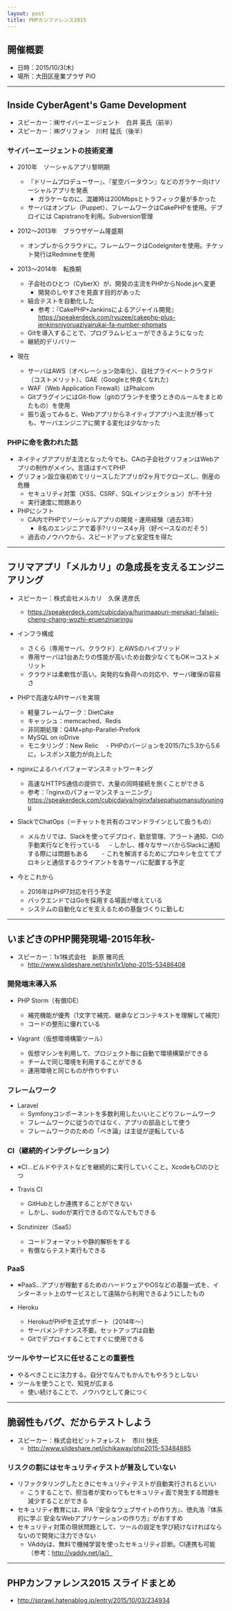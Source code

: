 ```yaml
---
layout: post
title: PHPカンファレンス2015
---
```


## 開催概要
+ 日時：2015/10/3(木)
+ 場所：大田区産業プラザ PiO

---

## Inside CyberAgent's Game Development
+ スピーカー：㈱サイバーエージェント　白井 英氏（前半）
+ スピーカー：㈱グリフォン　川村 猛氏（後半）

### サイバーエージェントの技術変遷
+ 2010年　ソーシャルアプリ黎明期
  - 『ドリームプロデューサー』、『星空バータウン』などのガラケー向けソーシャルアプリを発表　
    - ガラケーなのに、混雑時は200Mbpsとトラフィック量が多かった
  - サーバはオンプレ（Puppet）、フレームワークはCakePHPを使用。デプロイには Capistranoを利用。Subversion管理

+ 2012～2013年　ブラウザゲーム隆盛期
  - オンプレからクラウドに。フレームワークはCodeIgniterを使用。チケット発行はRedmineを使用
　
+ 2013～2014年　転換期
  - 子会社のひとつ（CyberX）が、開発の主流をPHPからNode.jsへ変更
    - 開発のしやすさを見直す目的があった
  - 結合テストを自動化した
    - 参考：『CakePHP+Jankinsによるアジャイル開発』https://speakerdeck.com/ryuzee/cakephp-plus-jenkinsniyoruaziyairukai-fa-number-phpmats
  - Gitを導入することで、プログラムレビューができるようになった
  - 継続的デリバリー

+ 現在
  - サーバはAWS（オペレーション効率化）、自社プライベートクラウド（コストメリット）、GAE（Googleと仲良くなれた）
  - WAF（Web Application Firewall）はPhalcom
  - GitプラグインにはGit-flow（gitのブランチを使うときのルールをまとめたもの）を使用
  - 振り返ってみると、Webアプリからネイティブアプリへ主流が移っても、サーバエンジニアに関する変化は少なかった


### PHPに命を救われた話
+ ネイティブアプリが主流となった今でも、CAの子会社グリフォンはWebアプリの制作がメイン。言語はすべてPHP
+ グリフォン設立後初めてリリースしたアプリが2ヶ月でクローズし、倒産の危機
  - セキュリティ対策（XSS、CSRF、SQLインジェクション）が不十分
  - 実行速度に問題あり
+ PHPにシフト
  - CA内でPHPでソーシャルアプリの開発・運用経験（過去3年）
    - 8名のエンジニアで着手?リリース4ヶ月（好ペースなのだそう）
  - 過去のノウハウから、スピードアップと安定性を得た

---

## フリマアプリ「メルカリ」の急成長を支えるエンジニアリング
+ スピーカー：株式会社メルカリ　久保 達彦氏
  - https://speakerdeck.com/cubicdaiya/hurimaapuri-merukari-falseji-cheng-chang-wozhi-eruenziniaringu

+ インフラ構成
  - さくら（専用サーバ、クラウド）とAWSのハイブリッド
  - 専用サーバは1台あたりの性能が高いため台数少なくてもOK＝コストメリット
  - クラウドは柔軟性が高い。突発的な負荷への対応や、サーバ確保の容易さ

+ PHPで高速なAPIサーバを実現
  - 軽量フレームワーク：DietCake
  - キャッシュ：memcached、Redis
  - 非同期処理：Q4M+php-Parallel-Prefork
  - MySQL on ioDrive
  - モニタリング：New Relic
　- PHPのバージョンを2015/7に5.3から5.6に。レスポンス能力が向上した

+ nginxによるハイパフォーマンスネットワーキング
  - 高速なHTTPS通信の提供で、大量の同時接続を捌くことができる
  - 参考：『nginxのパフォーマンスチューニング』https://speakerdeck.com/cubicdaiya/nginxfalsepahuomansutiyuningu
	
+ SlackでChatOps（＝チャットを共有のコマンドラインとして扱うもの）
  - メルカリでは、Slackを使ってデプロイ、勤怠管理、アラート通知、CIの手動実行などを行っている
　  - しかし、様々なサーバからSlackに通知する際には問題もある
　　- これを解消するためにプロキシを立ててプロキシと通信するクライアントを各サーバに配置する予定

+ 今とこれから
  - 2016年はPHP7対応を行う予定
  - バックエンドではGoを採用する場面が増えている
  - システムの自動化などを支えるための基盤づくりに勤しむ

---

## いまどきのPHP開発現場-2015年秋-
+ スピーカー：1x1株式会社　新原 雅司氏
  - http://www.slideshare.net/shin1x1/php-2015-53486408

### 開発端末導入系
+ PHP Storm（有償IDE）
  - 補完機能が優秀（1文字で補完、継承などコンテキストを理解して補完）
  - コードの整形に優れている

+ Vagrant（仮想環境構築ツール）
  - 仮想マシンを利用して、プロジェクト毎に自動で環境構築ができる
  - チームで同じ環境を利用することができる
  - 運用環境と同じものが作りやすい


### フレームワーク
+ Laravel
  - Symfonyコンポーネントを多数利用したいいとこどりフレームワーク
  - フレームワークに従うのではなく、アプリの部品として使う
  - フレームワークのための「べき論」は主従が逆転している


### CI（継続的インテグレーション）
+ ※CI…ビルドやテストなどを継続的に実行していくこと。XcodeもCIのひとつ

+ Travis CI
  - GitHubとしか連携することができない
  - しかし、sudoが実行できるのでなんでもできる

+ Scrutinizer（SaaS）
  - コードフォーマットや静的解析をする
  - 有償ならテスト実行もできる

### PaaS
+ ※PaaS…アプリが稼動するためのハードウェアやOSなどの基盤一式を、インターネット上のサービスとして遠隔から利用できるようにしたもの

+ Heroku
  - HerokuがPHPを正式サポート（2014年～）
  - サーバメンテナンス不要。セットアップは自動
  - Gitでデプロイすることですぐに使用できる

### ツールやサービスに任せることの重要性
+ やるべきことに注力する。自分でなんでもかんでもやろうとしない
+ ツールを使うことで、知見が広まる
  - 使い続けることで、ノウハウとして身につく

---

## 脆弱性もバグ、だからテストしよう
+ スピーカー：株式会社ビットフォレスト　市川 快氏
  - http://www.slideshare.net/ichikaway/php2015-53484885

### リスクの割にはセキュリティテストが普及していない
+ リファクタリングしたときにセキュリティテストが自動実行されるといい
  - こうすることで、担当者が変わってもセキュリティ面で発生する問題を減少することができる
+ セキュリティ教育には、IPA『安全なウェブサイトの作り方』、徳丸浩『体系的に学ぶ 安全なWebアプリケーションの作り方』がおすすめ
+ セキュリティ対策の現状問題として、ツールの設定を学び続けなければならないので開発に注力できない
  - VAddyは、無料で機械学習を使ったセキュリティ診断。CI連携も可能（参考：http://vaddy.net/ja/）

---

## PHPカンファレンス2015 スライドまとめ
+ http://sprawl.hatenablog.jp/entry/2015/10/03/234934
